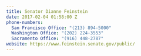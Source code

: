 ```yaml
---
title: Senator Dianne Feinstein
date: 2017-02-04 01:58:00 Z
phone-numbers:
  San Francisco Office: "(213) 894-5000"
  Washington Office: "(202) 224-3553"
  Sacramento Office: "(916) 448-2787"
website: https://www.feinstein.senate.gov/public/
---
```



